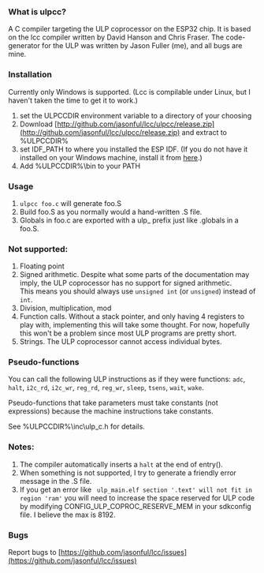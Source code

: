 ### What is ulpcc?
A C compiler targeting the ULP coprocessor on the ESP32 chip.  It is based on the lcc compiler written by David Hanson and Chris Fraser.  The code-generator for the ULP was written by Jason Fuller (me), and all bugs are mine.

### Installation
Currently only Windows is supported.  (Lcc is compilable under Linux, but I haven't taken the time to get it to work.)
1. set the ULPCCDIR environment variable to a directory of your choosing
1. Download [http://github.com/jasonful/lcc/ulpcc/release.zip](http://github.com/jasonful/lcc/ulpcc/release.zip) and extract to %ULPCCDIR%
1. set IDF_PATH to where you installed the ESP IDF.  (If you do not have it installed on your Windows machine, 
install it from [here](https://docs.espressif.com/projects/esp-idf/en/latest/get-started/windows-setup.html).)
1. Add %ULPCCDIR%\bin to your PATH

### Usage
1. `ulpcc foo.c` will generate foo.S
1. Build foo.S as you normally would a hand-written .S file.
1. Globals in foo.c are exported with a ulp_ prefix just like .globals in a foo.S.

### Not supported:
1. Floating point
1. Signed arithmetic.  Despite what some parts of the documentation may imply, the ULP coprocessor has no support for signed arithmetic.  
This means you should always use `unsigned int` (or `unsigned`) instead of `int`.
1. Division, multiplication, mod
1. Function calls. Without a stack pointer, and only having 4 registers to play with, 
	implementing this will take some thought.
	For now, hopefully this won't be a problem since most ULP programs are pretty short.
1. Strings.  The ULP coprocessor cannot access individual bytes.

### Pseudo-functions
You can call the following ULP instructions as if they were functions: 
`adc`, `halt`, `i2c_rd`, `i2c_wr`, `reg_rd`, `reg_wr`, `sleep`, `tsens`, `wait`, `wake`.  

Pseudo-functions that take parameters must take constants (not expressions) because the 
machine instructions take constants.

See %ULPCCDIR%\inc\ulp_c.h for details.

### Notes:
1. The compiler automatically inserts a `halt` at the end of entry().
1. When something is not supported, I try to generate a friendly error message in the .S file. 
1. If you get an error like ` ulp_main.elf section '.text' will not fit in region 'ram'` you will 
need to increase the space reserved for ULP code by modifying CONFIG_ULP_COPROC_RESERVE_MEM in
your sdkconfig file.  I believe the max is 8192.

### Bugs
Report bugs to [https://github.com/jasonful/lcc/issues](https://github.com/jasonful/lcc/issues) 


